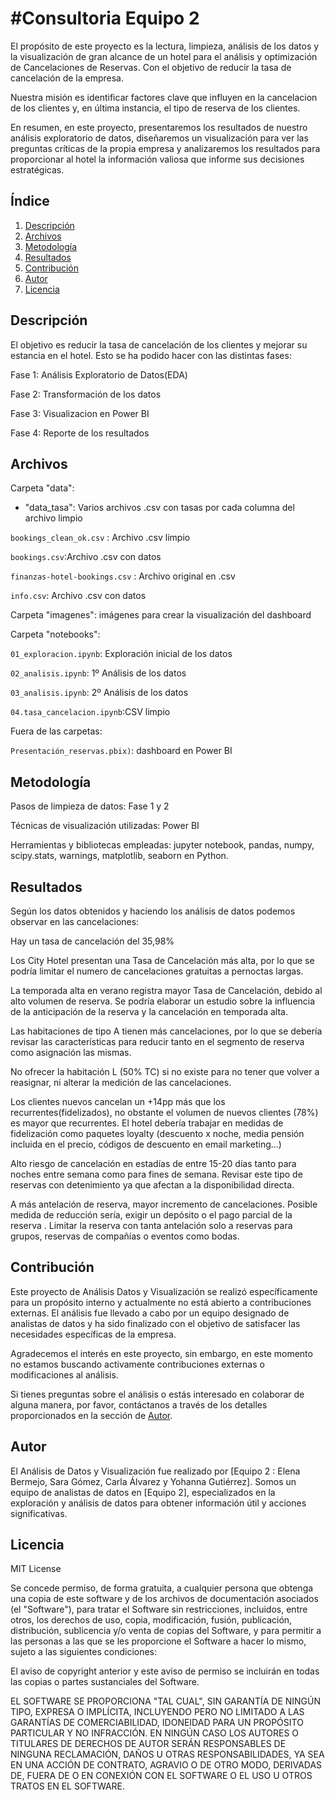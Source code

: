 
#
# #Consultoria Equipo 2

El propósito de este proyecto es la lectura, limpieza, análisis de los datos y la visualización de gran alcance de un hotel para el análisis y optimización de Cancelaciones de Reservas. Con el objetivo de reducir la tasa de cancelación de la empresa.

Nuestra misión es identificar factores clave que influyen en la cancelacion de los clientes y, en última instancia, el tipo de reserva de los clientes.

En resumen, en este proyecto, presentaremos los resultados de nuestro análisis exploratorio de datos, diseñaremos un visualización para ver las preguntas críticas de la propia empresa y analizaremos los resultados para proporcionar al hotel la información valiosa que informe sus decisiones estratégicas.



## Índice


1. [Descripción](#descripción)
2. [Archivos](#archivos)
3. [Metodología](#metodología)
4. [Resultados](#resultados)
5. [Contribución](#contribución)
6. [Autor](#autor)
7. [Licencia](#licencia)



## Descripción

El objetivo es reducir la tasa de cancelación de los clientes y mejorar su estancia en el hotel. Esto se ha podido hacer con las distintas fases:

Fase 1: Análisis Exploratorio de Datos(EDA)

Fase 2: Transformación de los datos

Fase 3: Visualizacion en Power BI

Fase 4: Reporte de los resultados



## Archivos

Carpeta "data": 

   - "data_tasa": Varios archivos .csv con tasas por cada columna del archivo limpio

`bookings_clean_ok.csv` : Archivo .csv limpio

`bookings.csv`:Archivo .csv con datos

`finanzas-hotel-bookings.csv` : Archivo original en .csv

`info.csv`: Archivo .csv con datos

Carpeta "imagenes": imágenes para crear la visualización del dashboard

Carpeta "notebooks":

`01_exploracion.ipynb`: Exploración inicial de los datos

`02_analisis.ipynb`: 1º Análisis de los datos

`03_analisis.ipynb`: 2º Análisis de los datos

`04.tasa_cancelacion.ipynb`:CSV limpio

Fuera de las carpetas:

`Presentación_reservas.pbix)`: dashboard en Power BI



## Metodología

Pasos de limpieza de datos: Fase 1 y 2

Técnicas de visualización utilizadas: Power BI 

Herramientas y bibliotecas empleadas: jupyter notebook, pandas, numpy, scipy.stats, warnings, matplotlib, seaborn en Python.



## Resultados

Según los datos obtenidos y haciendo los análisis de datos podemos observar en las cancelaciones:

Hay un tasa de cancelación del 35,98%

Los City Hotel presentan una Tasa de Cancelación más alta, por lo que se podría limitar el numero de cancelaciones gratuitas a pernoctas largas.

La temporada alta en verano registra mayor Tasa de Cancelación, debido al alto volumen de reserva. Se podría elaborar un estudio sobre la influencia de la anticipación de la reserva y la cancelación en temporada alta.

Las habitaciones de tipo A tienen más cancelaciones, por lo que se debería revisar las características para reducir tanto en el segmento de reserva como asignación las mismas.

No ofrecer la habitación L (50% TC) si no existe para no tener que volver a reasignar, ni alterar la medición de las cancelaciones.

Los clientes nuevos cancelan un +14pp más que los recurrentes(fidelizados), no obstante el volumen de nuevos clientes (78%) es mayor que recurrentes. El hotel debería trabajar en medidas de fidelización como paquetes loyalty (descuento x noche, media pensión incluida en el precio, códigos de descuento en email marketing...)

Alto riesgo de cancelación en estadías de entre 15-20 días tanto para noches entre semana como para fines de semana. Revisar este tipo de reservas con detenimiento ya que afectan a la disponibilidad directa.

A más antelación de reserva, mayor incremento de cancelaciones. Posible medida de reducción sería, exigir un depósito o el pago parcial de la reserva . Limitar la reserva con tanta antelación solo a reservas para grupos, reservas de compañías o eventos como bodas.




## Contribución

Este proyecto de Análisis Datos y Visualización se realizó específicamente para un propósito interno y actualmente no está abierto a contribuciones externas. El análisis fue llevado a cabo por un equipo designado de analistas de datos y ha sido finalizado con el objetivo de satisfacer las necesidades específicas de la empresa.

Agradecemos el interés en este proyecto, sin embargo, en este momento no estamos buscando activamente contribuciones externas o modificaciones al análisis.

Si tienes preguntas sobre el análisis o estás interesado en colaborar de alguna manera, por favor, contáctanos a través de los detalles proporcionados en la sección de [Autor](#autor).



## Autor

El Análisis de Datos y Visualización fue realizado por [Equipo 2 : Elena Bermejo, Sara Gómez, Carla Álvarez y Yohanna Gutiérrez]. Somos un equipo de analistas de datos en [Equipo 2], especializados en la exploración y análisis de datos para obtener información útil y acciones significativas.



## Licencia

MIT License

Se concede permiso, de forma gratuita, a cualquier persona que obtenga una copia de este software y de los archivos de documentación asociados (el "Software"), para tratar el Software sin restricciones, incluidos, entre otros, los derechos de uso, copia, modificación, fusión, publicación, distribución, sublicencia y/o venta de copias del Software, y para permitir a las personas a las que se les proporcione el Software a hacer lo mismo, sujeto a las siguientes condiciones:

El aviso de copyright anterior y este aviso de permiso se incluirán en todas las copias o partes sustanciales del Software.

EL SOFTWARE SE PROPORCIONA "TAL CUAL", SIN GARANTÍA DE NINGÚN TIPO, EXPRESA O IMPLÍCITA, INCLUYENDO PERO NO LIMITADO A LAS GARANTÍAS DE COMERCIABILIDAD, IDONEIDAD PARA UN PROPÓSITO PARTICULAR Y NO INFRACCIÓN. EN NINGÚN CASO LOS AUTORES O TITULARES DE DERECHOS DE AUTOR SERÁN RESPONSABLES DE NINGUNA RECLAMACIÓN, DAÑOS U OTRAS RESPONSABILIDADES, YA SEA EN UNA ACCIÓN DE CONTRATO, AGRAVIO O DE OTRO MODO, DERIVADAS DE, FUERA DE O EN CONEXIÓN CON EL SOFTWARE O EL USO U OTROS TRATOS EN EL SOFTWARE.

